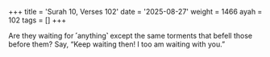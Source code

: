+++
title = 'Surah 10, Verses 102'
date = '2025-08-27'
weight = 1466
ayah = 102
tags = []
+++

Are they waiting for ˹anything˺ except the same torments that befell those before them? Say, “Keep waiting then! I too am waiting with you.”